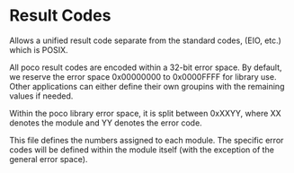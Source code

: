 <!-- 
SPDX-FileCopyrightText: Copyright contributors to the poco project.
SPDX-License-Identifier: MIT
-->
# Result Codes

Allows a unified result code separate from the standard codes, (EIO, etc.) which is
POSIX.

All poco result codes are encoded within a 32-bit error space. By default, we
reserve the error space 0x00000000 to 0x0000FFFF for library use. Other applications
can either define their own groupins with the remaining values if needed.

Within the poco library error space, it is split between 0xXXYY, where XX
denotes the module and YY denotes the error code.

This file defines the numbers assigned to each module. The specific error codes
will be defined within the module itself (with the exception of the general
error space).
